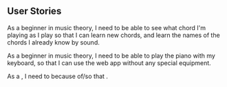 ## User Stories

As a beginner in music theory, I need to be able to see what chord I'm playing as I play so that I can learn new chords, and learn the names of the chords I already know by sound.

As a beginner in music theory, I need to be able to play the piano with my keyboard, so that I can use the web app without any special equipment.

As a <user role>, I need to <feature needed> because of/so that <benefit>.

